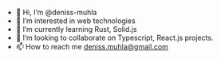 - 👋 Hi, I’m @deniss-muhla
- 👀 I’m interested in web technologies 
- 🌱 I’m currently learning Rust, Solid.js
- 💞️ I’m looking to collaborate on Typescript, React.js projects.
- 📫 How to reach me deniss.muhla@gmail.com

<!---
deniss-muhla/deniss-muhla is a ✨ special ✨ repository because its `README.md` (this file) appears on your GitHub profile.
You can click the Preview link to take a look at your changes.
--->
